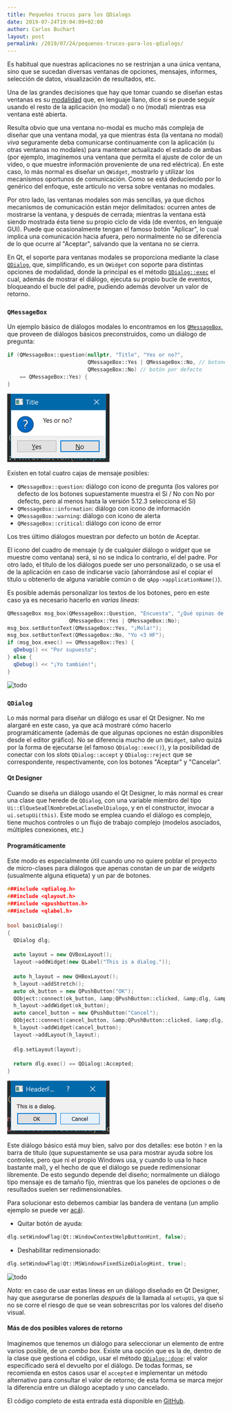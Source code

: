 ```yaml
---
title: Pequeños trucos para los QDialogs
date: 2019-07-24T19:04:09+02:00
author: Carlos Buchart
layout: post
permalink: /2019/07/24/pequenos-trucos-para-los-qdialogs/
---
```

Es habitual que nuestras aplicaciones no se restrinjan a una única ventana, sino que se sucedan diversas ventanas de opciones, mensajes, informes, selección de datos, visualización de resultados, etc.

Una de las grandes decisiones que hay que tomar cuando se diseñan estas ventanas es su [modalidad](https://es.wikipedia.org/wiki/Ventana_(inform%C3%A1tica)#Modalidad) que, en lenguaje llano, dice si se puede seguir usando el resto de la aplicación (no modal) o no (modal) mientras esa ventana esté abierta.

Resulta obvio que una ventana no-modal es mucho más compleja de diseñar que una ventana modal, ya que mientras ésta (la ventana no modal) _viva_ seguramente deba comunicarse continuamente con la aplicación (u otras ventanas no modales) para mantener actualizado el estado de ambas (por ejemplo, imaginemos una ventana que permita el ajuste de color de un vídeo, o que muestre información proveniente de una red eléctrica). En este caso, lo más normal es diseñar un `QWidget`, mostrarlo y utilizar los mecanismos oportunos de comunicación. Como se está deduciendo por lo genérico del enfoque, este artículo no versa sobre ventanas no modales.

Por otro lado, las ventanas modales son más sencillas, ya que dichos mecanismos de comunicación están mejor delimitados: ocurren antes de mostrarse la ventana, y después de cerrada; mientras la ventana está siendo mostrada ésta tiene su propio ciclo de vida (de eventos, en lenguaje GUI). Puede que ocasionalmente tengan el famoso botón "Aplicar", lo cual implica una comunicación hacia afuera, pero normalmente no se diferencia de lo que ocurre al "Aceptar", salvando que la ventana no se cierra.

En Qt, el soporte para ventanas modales se proporciona mediante la clase [`QDialog`](https://doc.qt.io/qt-5/qdialog.html), que, simplificando, es un `QWidget` con soporte para distintas opciones de modalidad, donde la principal es el método [`QDialog::exec`](https://doc.qt.io/qt-5/qdialog.html#exec) el cual, además de mostrar el diálogo, ejecuta su propio bucle de eventos, bloqueando el bucle del padre, pudiendo además devolver un valor de retorno.

### `QMessageBox`
Un ejemplo básico de diálogos modales lo encontramos en los [`QMessageBox`](https://doc.qt.io/qt-5/qmessagebox.html), que proveen de diálogos básicos preconstruidos, como un diálogo de pregunta:

```cpp
if (QMessageBox::question(nullptr, "Title", "Yes or no?",
                          QMessageBox::Yes | QMessageBox::No, // botones
                          QMessageBox::No) // botón por defecto
    == QMessageBox::Yes) {
}
```

![todo](/assets/images/qdialog_tips_question.png)

Existen en total cuatro cajas de mensaje posibles:
- `QMessageBox::question`: diálogo con icono de pregunta (los valores por defecto de los botones supuestamente muestra el Sí / No con No por defecto, pero al menos hasta la versión 5.12.3 selecciona el Sí)
- `QMessageBox::information`: diálogo con icono de información
- `QMessageBox::warning`: diálogo con icono de alerta
- `QMessageBox::critical`: diálogo con icono de error

Los tres último diálogos muestran por defecto un botón de Aceptar.

El icono del cuadro de mensaje (y de cualquier diálogo o _widget_ que se muestre como ventana) será, si no se indica lo contrario, el del padre. Por otro lado, el título de los diálogos puede ser uno personalizado, o se usa el de la aplicación en caso de indicarse vacío (ahorrándose así el copiar el título u obtenerlo de alguna variable común o de `qApp->applicationName()`).

Es posible además personalizar los textos de los botones, pero en este caso ya es necesario hacerlo en _varias líneas_:

```cpp
QMessageBox msg_box(QMessageBox::Question, "Encuesta", "¿Qué opinas de HeaderFiles?",
                    QMessageBox::Yes | QMessageBox::No);
msg_box.setButtonText(QMessageBox::Yes, "¡Mola!");
msg_box.setButtonText(QMessageBox::No, "Yo <3 HF");
if (msg_box.exec() == QMessageBox::Yes) {
  qDebug() << "Por supuesto";
} else {
  qDebug() << "¡Yo también!";
}
```

![todo](/assets/images/qdialog_tips_custom_labels.png)

### `QDialog`
Lo más normal para diseñar un diálogo es usar el Qt Designer. No me alargaré en este caso, ya que acá mostraré cómo hacerlo programáticamente (además de que algunas opciones no están disponibles desde el editor gráfico). No se diferencia mucho de un `QWidget`, salvo quizá por la forma de ejecutarse (el famoso `QDialog::exec()`), y la posibilidad de conectar con los _slots_ `QDialog::accept` y `QDialog::reject` que se correspondente, respectivamente, con los botones "Aceptar" y "Cancelar".

#### Qt Designer
Cuando se diseña un diálogo usando el Qt Designer, lo más normal es crear una clase que herede de `QDialog`, con una variable miembro del tipo `Ui::ElQueSeaElNombreDeLaClaseDelDialogo`, y en el constructor, invocar a `ui.setupUi(this)`. Este modo se emplea cuando el diálogo es complejo, tiene muchos controles o un flujo de trabajo complejo (modelos asociados, múltiples conexiones, etc.)

#### Programáticamente
Este modo es especialmente útil cuando uno no quiere poblar el proyecto de micro-clases para diálogos que apenas constan de un par de _widgets_ (usualmente alguna etiqueta) y un par de botones.

```cpp
###include <qdialog.h>
###include <qlayout.h>
###include <qpushbutton.h>
###include <qlabel.h>

bool basicDialog()
{
  QDialog dlg;
  
  auto layout = new QVBoxLayout();
  layout->addWidget(new QLabel("This is a dialog."));
  
  auto h_layout = new QHBoxLayout();
  h_layout->addStretch();
  auto ok_button = new QPushButton("OK");
  QObject::connect(ok_button, &amp;QPushButton::clicked, &amp;dlg, &amp;QDialog::accept);
  h_layout->addWidget(ok_button);
  auto cancel_button = new QPushButton("Cancel");
  QObject::connect(cancel_button, &amp;QPushButton::clicked, &amp;dlg, &amp;QDialog::reject);
  h_layout->addWidget(cancel_button);
  layout->addLayout(h_layout);
  
  dlg.setLayout(layout);
  
  return dlg.exec() == QDialog::Accepted;
}
```

![todo](/assets/images/qdialog_tips_dialog_1.png)

Este diálogo básico está muy bien, salvo por dos detalles: ese botón `?` en la barra de título (que supuestamente se usa para mostrar ayuda sobre los controles, pero que ni el propio Windows usa, y cuando lo usa lo hace bastante mal), y el hecho de que el diálogo se puede redimensionar libremente. De esto segundo depende del diseño; normalmente un diálogo tipo mensaje es de tamaño fijo, mientras que los paneles de opciones o de resultados suelen ser redimensionables.

Para solucionar esto debemos cambiar las bandera de ventana (un amplio ejemplo se puede ver [acá](https://doc.qt.io/qt-5/qtwidgets-widgets-windowflags-example.html)).

- Quitar botón de ayuda: 
```cpp
dlg.setWindowFlag(Qt::WindowContextHelpButtonHint, false);
```
- Deshabilitar redimensionado: 
```cpp
dlg.setWindowFlag(Qt::MSWindowsFixedSizeDialogHint, true);
```

![todo](/assets/images/qdialog_tips_dialog_2.png)

_Nota:_ en caso de usar estas líneas en un diálogo diseñado en Qt Designer, hay que asegurarse de ponerlas _después_ de la llamada al `setupUi`, ya que si no se corre el riesgo de que se vean sobrescritas por los valores del diseño visual.

#### Más de dos posibles valores de retorno
Imaginemos que tenemos un diálogo para seleccionar un elemento de entre varios posible, de un _combo box_. Existe una opción que es la de, dentro de la clase que gestiona el código, usar el método [`QDialog::done`](https://doc.qt.io/qt-5/qdialog.html#done): el valor especificado será el devuelto por el diálogo. De todas formas, se recomienda en estos casos usar el `accepted` e implementar un método alternativo para consultar el valor de retorno; de esta forma se marca mejor la diferencia entre un diálogo aceptado y uno cancelado.

El código completo de esta entrada está disponible en [GitHub](https://github.com/cbuchart/HeaderFiles.com/tree/master/QDialog_tips).